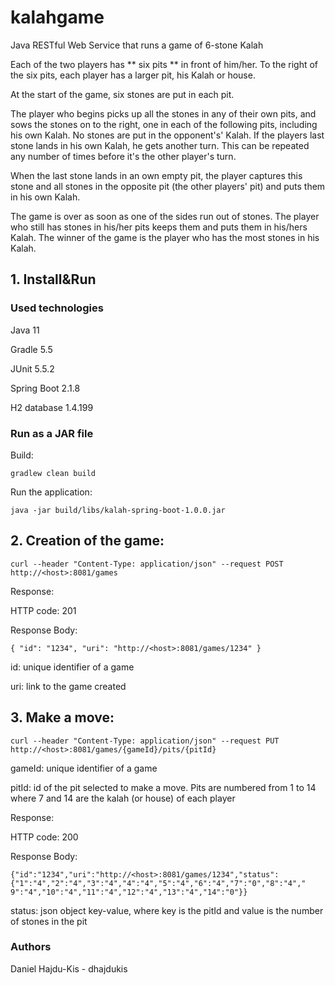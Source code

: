 # kalahgame
Java RESTful Web Service that runs a game of 6-stone Kalah

Each of the two players has ** six pits ** in front of him/her. To the right of the six pits, each player has a larger pit, his
Kalah or house.


At the start of the game, six stones are put in each pit.


The player who begins picks up all the stones in any of their own pits, and sows the stones on to the right, one in
each of the following pits, including his own Kalah. No stones are put in the opponent's' Kalah. If the players last
stone lands in his own Kalah, he gets another turn. This can be repeated any number of times before it's the other
player's turn.


When the last stone lands in an own empty pit, the player captures this stone and all stones in the opposite pit (the
other players' pit) and puts them in his own Kalah.


The game is over as soon as one of the sides run out of stones. The player who still has stones in his/her pits keeps
them and puts them in his/hers Kalah. The winner of the game is the player who has the most stones in his Kalah.

## 1. Install&Run

### Used technologies

Java 11

Gradle 5.5

JUnit 5.5.2

Spring Boot 2.1.8

H2 database 1.4.199

### Run as a JAR file

Build:

`gradlew clean build`

Run the application:

`java -jar build/libs/kalah-spring-boot-1.0.0.jar`

## 2. Creation of the game:

`curl --header "Content-Type: application/json" --request POST http://<host>:8081/games`

Response:

HTTP code: 201

Response Body: 

`{ "id": "1234", "uri": "http://<host>:8081/games/1234" }`

id: unique identifier of a game
  
uri: link to the game created


## 3. Make a move:

`curl --header "Content-Type: application/json" --request PUT http://<host>:8081/games/{gameId}/pits/{pitId}`
  
gameId: unique identifier of a game

pitId: id of the pit selected to make a move. Pits are numbered from 1 to 14 where 7 and 14 are the kalah (or house)
of each player

Response:

HTTP code: 200

Response Body:

`{"id":"1234","uri":"http://<host>:8081/games/1234","status":{"1":"4","2":"4","3":"4","4":"4","5":"4","6":"4","7":"0","8":"4","
9":"4","10":"4","11":"4","12":"4","13":"4","14":"0"}}`

status: json object key-value, where key is the pitId and value is the number of stones in the pit

### Authors
Daniel Hajdu-Kis - dhajdukis
